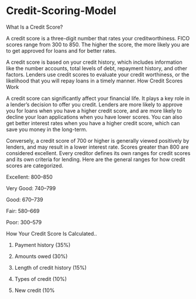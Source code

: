 # Credit-Scoring-Model
What Is a Credit Score?

A credit score is a three-digit number that rates your creditworthiness. FICO scores range from 300 to 850. The higher the score, the more likely you are to get approved for loans and for better rates.

A credit score is based on your credit history, which includes information like the number accounts, total levels of debt, repayment history, and other factors. Lenders use credit scores to evaluate your credit worthiness, or the likelihood that you will repay loans in a timely manner.
How Credit Scores Work 

A credit score can significantly affect your financial life. It plays a key role in a lender’s decision to offer you credit. Lenders are more likely to approve you for loans when you have a higher credit score, and are more likely to decline your loan applications when you have lower scores. You can also get better interest rates when you have a higher credit score, which can save you money in the long-term.

Conversely, a credit score of 700 or higher is generally viewed positively by lenders, and may result in a lower interest rate. Scores greater than 800 are considered excellent. Every creditor defines its own ranges for credit scores and its own criteria for lending. Here are the general ranges for how credit scores are categorized.

Excellent: 800–850

Very Good: 740–799

Good: 670–739

Fair: 580–669

Poor: 300–579

How Your Credit Score Is Calculated..

1. Payment history (35%)
   
2. Amounts owed (30%)
   
3. Length of credit history (15%)
 
4. Types of credit (10%)
 
5. New credit (10%


